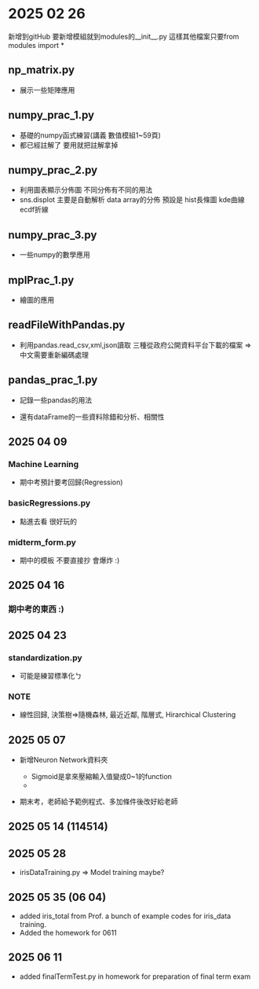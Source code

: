 # 2025 02 26

新增到gitHub
要新增模組就到modules的__init__.py
這樣其他檔案只要from modules import *

## np_matrix.py

- 展示一些矩陣應用

## numpy_prac_1.py

- 基礎的numpy函式練習(講義 數值模組1~59頁)
- 都已經註解了 要用就把註解拿掉

## numpy_prac_2.py

- 利用圖表顯示分佈圖 不同分佈有不同的用法
- sns.displot 主要是自動解析 data array的分佈 預設是 hist長條圖 kde曲線 ecdf折線

## numpy_prac_3.py

- 一些numpy的數學應用

## mplPrac_1.py

- 繪圖的應用

## readFileWithPandas.py

- 利用pandas.read_csv,xml,json讀取 三種從政府公開資料平台下載的檔案 => 中文需要重新編碼處理

## pandas_prac_1.py

- 記錄一些pandas的用法

- 還有dataFrame的一些資料除錯和分析、相關性

## 2025 04 09

### Machine Learning

- 期中考預計要考回歸(Regression)

### basicRegressions.py

- 點進去看 很好玩的

### midterm_form.py

- 期中的模板 不要直接抄 會爆炸 :)

## 2025 04 16

### 期中考的東西 :)

## 2025 04 23

### standardization.py

- 可能是練習標準化ㄅ 

### NOTE

- 線性回歸, 決策樹=>隨機森林, 最近近鄰, 階層式, Hirarchical Clustering

## 2025 05 07

- 新增Neuron Network資料夾

    - Sigmoid是拿來壓縮輸入值變成0~1的function
    - 

- 期末考，老師給予範例程式、多加條件後改好給老師

## 2025 05 14 (114514)


## 2025 05 28

- irisDataTraining.py => Model training maybe?

## 2025 05 35 (06 04)

- added iris_total from Prof. a bunch of example codes for iris_data training.
- Added the homework for 0611 

## 2025 06 11

- added finalTermTest.py in homework for preparation of final term exam